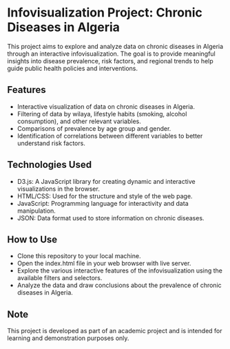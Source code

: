 # Infovisualization Project: Chronic Diseases in Algeria
This project aims to explore and analyze data on chronic diseases in Algeria through an interactive infovisualization. The goal is to provide meaningful insights into disease prevalence, risk factors, and regional trends to help guide public health policies and interventions.

## Features
- Interactive visualization of data on chronic diseases in Algeria.
- Filtering of data by wilaya, lifestyle habits (smoking, alcohol consumption), and other relevant variables.
- Comparisons of prevalence by age group and gender.
- Identification of correlations between different variables to better understand risk factors.

## Technologies Used
- D3.js: A JavaScript library for creating dynamic and interactive visualizations in the browser.
- HTML/CSS: Used for the structure and style of the web page.
- JavaScript: Programming language for interactivity and data manipulation.
- JSON: Data format used to store information on chronic diseases.

## How to Use
- Clone this repository to your local machine.
- Open the index.html file in your web browser with live server.
- Explore the various interactive features of the infovisualization using the available filters and selectors.
- Analyze the data and draw conclusions about the prevalence of chronic diseases in Algeria.

## Note
This project is developed as part of an academic project and is intended for learning and demonstration purposes only.

